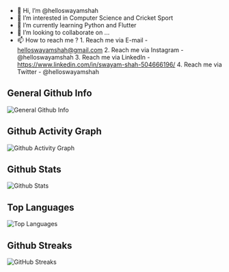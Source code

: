 - 👋 Hi, I’m @helloswayamshah
- 👀 I’m interested in Computer Science and Cricket Sport
- 🌱 I’m currently learning Python and Flutter
- 💞️ I’m looking to collaborate on ...
- 📫 How to reach me ?
                     1. Reach me via E-mail - helloswayamshah@gmail.com
                     2. Reach me via Instagram - @helloswayamshah
                     3. Reach me via LinkedIn - https://www.linkedin.com/in/swayam-shah-504666196/
                     4. Reach me via Twitter - @helloswayamshah

## General Github Info
![General Github Info](https://github-stats-alpha.vercel.app/api?username=helloswayamshah&cc=193549&tc=6AD7A5&ic=E582D8&bc=D9D9DA)
## Github Activity Graph
![Github Activity Graph](https://github-readme-activity-graph.vercel.app/graph?username=helloswayamshah&custom_title=Swayam's%20github%20activity%20graph&theme=vue)
## Github Stats
![Github Stats](https://github-readme-stats.vercel.app/api?username=helloswayamshah&show_icons=true&theme=cobalt)
## Top Languages
![Top Languages](https://github-readme-stats.vercel.app/api/top-langs/?username=helloswayamshah&layout=donut-vertical&show_icons=true&theme=cobalt)
## Github Streaks
![GitHub Streaks](https://streak-stats.demolab.com/?user=helloswayamshah&theme=radical)
##
<!---
swayam-shah/swayam-shah is a ✨ special ✨ repository because its `README.md` (this file) appears on your GitHub profile.
You can click the Preview link to take a look at your changes.
--->
